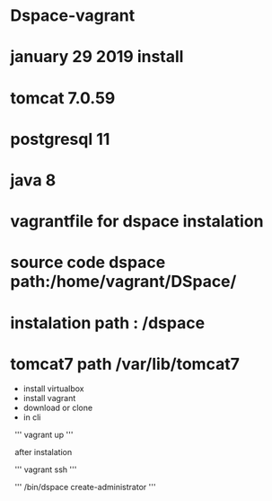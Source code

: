 # Dspace-vagrant
# january 29 2019 install 
# tomcat 7.0.59
# postgresql 11
# java 8

# vagrantfile for dspace instalation
#   source code dspace path:/home/vagrant/DSpace/
# instalation path : /dspace
# tomcat7 path /var/lib/tomcat7
* install virtualbox
* install vagrant
* download or clone
* in cli 

&nbsp;
''' 
vagrant up
'''

&nbsp;
after instalation 

&nbsp;
'''
vagrant ssh
'''

&nbsp;
'''
/bin/dspace create-administrator
'''


